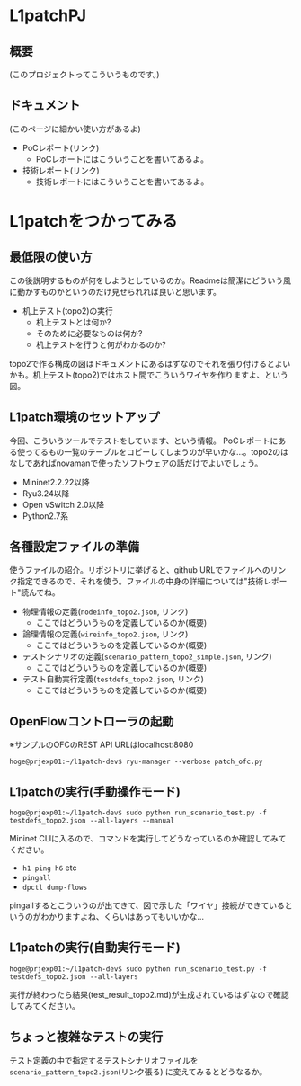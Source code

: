 # L1patchPJ

## 概要

(このプロジェクトってこういうものです。)

## ドキュメント

(このページに細かい使い方があるよ)
* PoCレポート(リンク)
  * PoCレポートにはこういうことを書いてあるよ。
* 技術レポート(リンク)
  * 技術レポートにはこういうことを書いてあるよ。

# L1patchをつかってみる
## 最低限の使い方
この後説明するものが何をしようとしているのか。Readmeは簡潔にどういう風に動かすものかというのだけ見せられれば良いと思います。
* 机上テスト(topo2)の実行
  * 机上テストとは何か?
  * そのために必要なものは何か?
  * 机上テストを行うと何がわかるのか?

topo2で作る構成の図はドキュメントにあるはずなのでそれを張り付けるとよいかも。机上テスト(topo2)ではホスト間でこういうワイヤを作りますよ、という図。

##	L1patch環境のセットアップ
今回、こういうツールでテストをしています、という情報。
PoCレポートにある使ってるもの一覧のテーブルをコピーしてしまうのが早いかな…。topo2のはなしであればnovamanで使ったソフトウェアの話だけでよいでしょう。
* Mininet2.2.22以降
* Ryu3.24以降
* Open vSwitch 2.0以降
* Python2.7系

##  各種設定ファイルの準備
使うファイルの紹介。リポジトリに挙げると、github URLでファイルへのリンク指定できるので、それを使う。ファイルの中身の詳細については"技術レポート"読んでね。
* 物理情報の定義(`nodeinfo_topo2.json`, リンク)
  * ここではどういうものを定義しているのか(概要)
* 論理情報の定義(`wireinfo_topo2.json`, リンク)
  * ここではどういうものを定義しているのか(概要)
* テストシナリオの定義(`scenario_pattern_topo2_simple.json`, リンク)
  * ここではどういうものを定義しているのか(概要)
* テスト自動実行定義(`testdefs_topo2.json`, リンク)
  * ここではどういうものを定義しているのか(概要)

##  OpenFlowコントローラの起動
※サンプルのOFCのREST API URLはlocalhost:8080

    hoge@prjexp01:~/l1patch-dev$ ryu-manager --verbose patch_ofc.py  

##  L1patchの実行(手動操作モード)

    hoge@prjexp01:~/l1patch-dev$ sudo python run_scenario_test.py -f testdefs_topo2.json --all-layers --manual

Mininet CLIに入るので、コマンドを実行してどうなっているのか確認してみてください。
- `h1 ping h6` etc
- `pingall`
- `dpctl dump-flows`

pingallするとこういうのが出てきて、図で示した「ワイヤ」接続ができているというのがわかりますよね、くらいはあってもいいかな…

## L1patchの実行(自動実行モード)

    hoge@prjexp01:~/l1patch-dev$ sudo python run_scenario_test.py -f testdefs_topo2.json --all-layers

実行が終わったら結果(test_result_topo2.md)が生成されているはずなので確認してみてください。

## ちょっと複雑なテストの実行

テスト定義の中で指定するテストシナリオファイルを `scenario_pattern_topo2.json`(リンク張る) に変えてみるとどうなるか。
